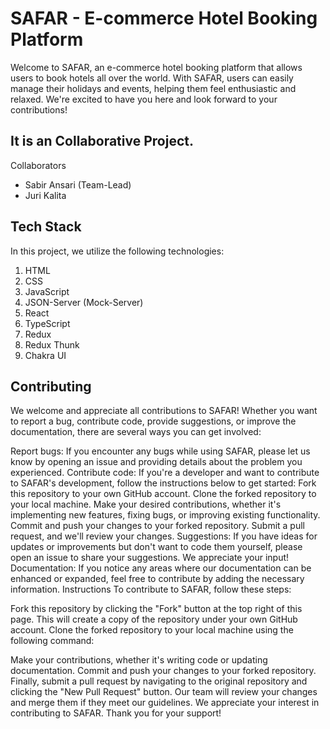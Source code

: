 # SAFAR - E-commerce Hotel Booking Platform

Welcome to SAFAR, an e-commerce hotel booking platform that allows users to book hotels all over the world. With SAFAR, users can easily manage their holidays and events, helping them feel enthusiastic and relaxed. We're excited to have you here and look forward to your contributions!

## It is an Collaborative Project.
Collaborators
- Sabir Ansari (Team-Lead)
- Juri Kalita

## Tech Stack
In this project, we utilize the following technologies:

1. HTML
2. CSS
3. JavaScript
4. JSON-Server (Mock-Server)
5. React
6. TypeScript
7. Redux
8. Redux Thunk
9. Chakra UI

## Contributing
We welcome and appreciate all contributions to SAFAR! Whether you want to report a bug, contribute code, provide suggestions, or improve the documentation, there are several ways you can get involved:

Report bugs: If you encounter any bugs while using SAFAR, please let us know by opening an issue and providing details about the problem you experienced.
Contribute code: If you're a developer and want to contribute to SAFAR's development, follow the instructions below to get started:
Fork this repository to your own GitHub account.
Clone the forked repository to your local machine.
Make your desired contributions, whether it's implementing new features, fixing bugs, or improving existing functionality.
Commit and push your changes to your forked repository.
Submit a pull request, and we'll review your changes.
Suggestions: If you have ideas for updates or improvements but don't want to code them yourself, please open an issue to share your suggestions. We appreciate your input!
Documentation: If you notice any areas where our documentation can be enhanced or expanded, feel free to contribute by adding the necessary information.
Instructions
To contribute to SAFAR, follow these steps:

Fork this repository by clicking the "Fork" button at the top right of this page. This will create a copy of the repository under your own GitHub account.
Clone the forked repository to your local machine using the following command:

Make your contributions, whether it's writing code or updating documentation.
Commit and push your changes to your forked repository.
Finally, submit a pull request by navigating to the original repository and clicking the "New Pull Request" button. Our team will review your changes and merge them if they meet our guidelines.
We appreciate your interest in contributing to SAFAR. Thank you for your support!
